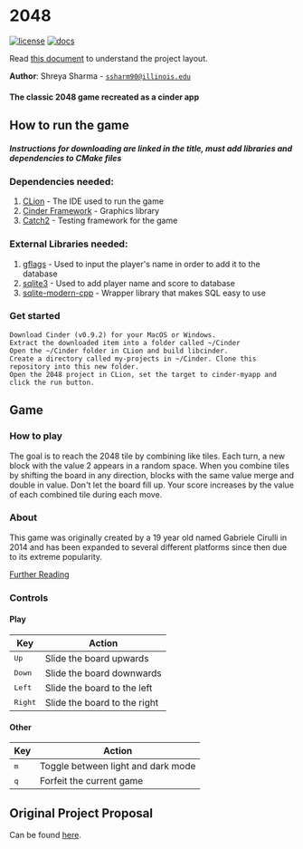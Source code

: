 # 2048

[![license](https://img.shields.io/badge/license-MIT-green)](LICENSE)
[![docs](https://img.shields.io/badge/docs-yes-brightgreen)](docs/README.md)

Read [this document](https://cliutils.gitlab.io/modern-cmake/chapters/basics/structure.html) to understand the project
layout.

**Author**: Shreya Sharma - [`ssharm90@illinois.edu`](mailto:ssharm90@illinois.edu)

#### The classic 2048 game recreated as a cinder app

## How to run the game
##### Instructions for downloading are linked in the title, must add libraries and dependencies to CMake files
### Dependencies needed:
1. [CLion](https://www.jetbrains.com/clion/) - The IDE used to run the game
2. [Cinder Framework](http://libcinder.org/) - Graphics library
3. [Catch2](https://github.com/catchorg/Catch2) - Testing framework for the game
### External Libraries needed: 
1. [gflags](https://gflags.github.io/gflags/) - Used to input the player's name in order to add it to the database
2. [sqlite3](https://www.sqlite.org/capi3ref.html) - Used to add player name and score to database
3. [sqlite-modern-cpp](https://github.com/SqliteModernCpp/sqlite_modern_cpp) - Wrapper library that makes SQL easy to use
### Get started
    Download Cinder (v0.9.2) for your MacOS or Windows. 
    Extract the downloaded item into a folder called ~/Cinder
    Open the ~/Cinder folder in CLion and build libcinder.
    Create a directory called my-projects in ~/Cinder. Clone this repository into this new folder.
    Open the 2048 project in CLion, set the target to cinder-myapp and click the run button.
## Game
### How to play
The goal is to reach the 2048 tile by combining like tiles. Each turn, a new block with the value 2 appears in a random space. 
When you combine tiles by shifting the board in any direction, blocks with the same value merge and double in value. 
Don't let the board fill up. Your score increases by the value of each combined tile during each move. 
### About
This game was originally created by a 19 year old named Gabriele Cirulli in 2014 and has been expanded to several 
different platforms since then due to its extreme popularity.

[Further Reading](https://en.wikipedia.org/wiki/2048_(video_game))

### Controls
#### Play
Key|Action
---|------
<kbd>Up</kbd>|Slide the board upwards
<kbd>Down</kbd>|Slide the board downwards
<kbd>Left</kbd>|Slide the board to the left
<kbd>Right</kbd>|Slide the board to the right

#### Other
Key|Action
---|------
<kbd>m</kbd>|Toggle between light and dark mode
<kbd>q</kbd>|Forfeit the current game
    
## Original Project Proposal
Can be found [here](https://github.com/CS126SP20/project-proposal-ssharm90#2048).
